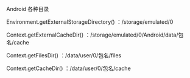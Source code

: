 Android 各种目录

Environment.getExternalStorageDirectory() ：/storage/emulated/0

Context.getExternalCacheDir() ：/storage/emulated/0/Android/data/包名/cache

Context.getFilesDir() ：/data/user/0/包名/files

Context.getCacheDir() ：/data/user/0/包名/cache
